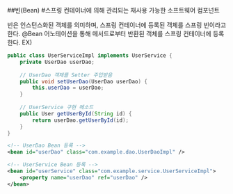 ##빈(Bean) 
#스프링 컨테이너에 의해 관리되는 재사용 가능한 소프트웨어 컴포넌트

빈은 인스턴스화된 객체를 의미하며, 스프링 컨테이너에 등록된 객체를 스프링 빈이라고 한다.
@Bean 어노테이션을 통해 메서드로부터 반환된 객체를 스프링 컨테이너에 등록한다.
EX)
```Java
public class UserServiceImpl implements UserService {
    private UserDao userDao;
    
    // UserDao 객체를 Setter 주입받음
    public void setUserDao(UserDao userDao) {
        this.userDao = userDao;
    }
    
    // UserService 구현 메소드
    public User getUserById(String id) {
        return userDao.getUserById(id);
    }
}
```
```xml
<!-- UserDao Bean 등록 -->
<bean id="userDao" class="com.example.dao.UserDaoImpl" />

<!-- UserService Bean 등록 -->
<bean id="userService" class="com.example.service.UserServiceImpl">
    <property name="userDao" ref="userDao" />
</bean>
```
